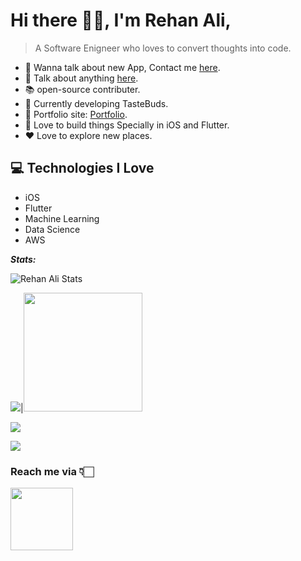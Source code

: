 # Hi there 👋🏻, I'm Rehan Ali,

> A Software Enigneer who loves to convert thoughts into code.

* 📲 Wanna talk about new App, Contact me [here](https://rehannali.github.io/#/contactme).
* 💬 Talk about anything [here](https://rehannali.github.io/#/contactme).
* 📚 open-source contributer.
* 🍔 Currently developing TasteBuds.
* 🎯 Portfolio site: [Portfolio](https://rehannali.github.io/#/portfolio).
* 📱 Love to build things Specially in iOS and Flutter.
* ❤️ Love to explore new places.

## 💻 Technologies I Love

* iOS
* Flutter
* Machine Learning
* Data Science
* AWS


***Stats:***

![Rehan Ali Stats](https://github-readme-ranking.vercel.app/api/rank?username=rehannali&country_code=pakistan&theme=dark)

<img src="https://github-readme-stats.vercel.app/api?username=rehannali&show_icons=true&title_color=fff&icon_color=79ff97&text_color=9f9f9f&bg_color=212121">|<a href="https://stackoverflow.com/users/story/8038563"><img src="https://github-readme-stackoverflow.vercel.app/?userID=8038563&theme=dark" height="190"></a>



![](https://github-readme-stats.vercel.app/api/top-langs/?username=rehannali&theme=radical)

![](https://github-profile-trophy.vercel.app/?username=rehannali)


### Reach me via 👇🏻

<a href="https://rehannali.github.io/#/contactme"><img src="https://i.ibb.co/v10DgBV/contactme-logo-bw-1200.png" height=100></a>

